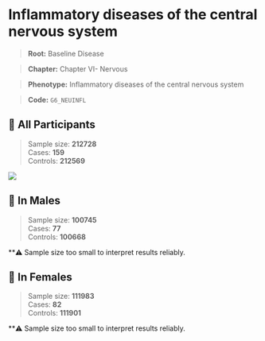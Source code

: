 # Inflammatory diseases of the central nervous system

> **Root:** Baseline Disease  

> **Chapter:** Chapter VI- Nervous  

> **Phenotype:** Inflammatory diseases of the central nervous system  

> **Code:** `G6_NEUINFL`

## 🧪 All Participants  
> Sample size: **212728**  
> Cases: **159**  
> Controls: **212569**
<img src="/Disease/Figures/ALL/Baseline/G6_NEUINFL.png"/>
<CsvTable src="/public/Disease/Data/ALL/Baseline/LG_G6_NEUINFL.csv" label="🔍 View full results" />

## 👨 In Males  
> Sample size: **100745**  
> Cases: **77**  
> Controls: **100668**

**⚠️ Sample size too small to interpret results reliably.

## 👩 In Females  
> Sample size: **111983**  
> Cases: **82**  
> Controls: **111901**

**⚠️ Sample size too small to interpret results reliably.
